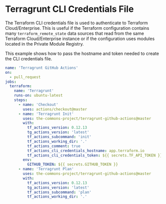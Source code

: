 # Terragrunt CLI Credentials File

The Terraform CLI credentials file is used to authenticate to Terraform Cloud/Enterprise. This is useful if the Terraform configuration contains many `terraform_remote_state` data sources that read from the same Terraform Cloud/Enterprise instance or if the configuration uses modules located in the Private Module Registry.

This example shows how to pass the hostname and token needed to create the CLI credentials file.

```yaml
name: 'Terragrunt GitHub Actions'
on:
  - pull_request
jobs:
  terraform:
    name: 'Terragrunt'
    runs-on: ubuntu-latest
    steps:
      - name: 'Checkout'
        uses: actions/checkout@master
      - name: 'Terragrunt Init'
        uses: the-commons-project/terragrunt-github-actions@master
        with:
          tf_actions_version: 0.12.13
          tg_actions_version: 'latest'
          tf_actions_subcommand: 'init'
          tf_actions_working_dir: '.'
          tf_actions_comment: true
          tf_actions_cli_credentials_hostname: app.terraform.io
          tf_actions_cli_credentials_token: ${{ secrets.TF_API_TOKEN }}
        env:
          GITHUB_TOKEN: ${{ secrets.GITHUB_TOKEN }}
      - name: 'Terragrunt Plan'
        uses: the-commons-project/terragrunt-github-actions@master
        with:
          tf_actions_version: 0.12.13
          tg_actions_version: 'latest'
          tf_actions_subcommand: 'plan'
          tf_actions_working_dir: '.'
```
